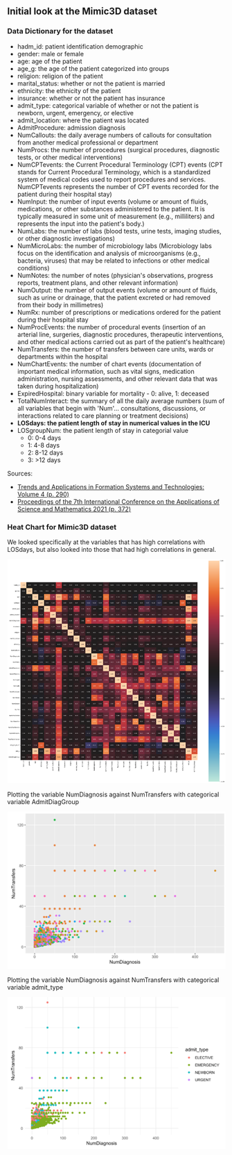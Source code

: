 ## Initial look at the Mimic3D dataset

### Data Dictionary for the dataset

  * hadm_id: patient identification demographic
  * gender: male or female
  * age: age of the patient
  * age_g: the age of the patient categorized into groups
  * religion: religion of the patient
  * marital_status: whether or not the patient is married
  * ethnicity: the ethnicity of the patient
  * insurance: whether or not the patient has insurance
  * admit_type: categorical variable of whether or not the patient is newborn, urgent, emergency, or elective
  * admit_location: where the patient was located
  * AdmitProcedure: admission diagnosis
  * NumCallouts: the daily average numbers of callouts for consultation from another medical professional or department
  * NumProcs: the number of procedures (surgical procedures, diagnostic tests, or other medical interventions)
  * NumCPTevents: the Current Procedural Terminology (CPT) events (CPT stands for Current Procedural Terminology, which is a standardized system of medical codes used to report procedures and services. NumCPTevents represents the number of CPT events recorded for the patient during their hospital stay)
  * NumInput: the number of input events (volume or amount of fluids, medications, or other substances administered to the patient. It is typically measured in some unit of measurement (e.g., milliliters) and represents the input into the patient's body.)
  * NumLabs: the number of labs (blood tests, urine tests, imaging studies, or other diagnostic investigations)
  * NumMicroLabs: the number of microbiology labs (Microbiology labs focus on the identification and analysis of microorganisms (e.g., bacteria, viruses) that may be related to infections or other medical conditions)
  * NumNotes: the number of notes (physician's observations, progress reports, treatment plans, and other relevant information)
  * NumOutput: the number of output events (volume or amount of fluids, such as urine or drainage, that the patient excreted or
had removed from their body in millimetres)
  * NumRx: number of prescriptions or medications ordered for the
patient during their hospital stay
  * NumProcEvents: the number of procedural events (insertion of an arterial line, surgeries, diagnostic procedures, therapeutic interventions, and other medical actions carried out as part of the patient's healthcare)
  * NumTransfers: the number of transfers between care units, wards or departments within the hospital
  * NumChartEvents: the number of chart events (documentation of important medical information, such as vital signs, medication administration, nursing assessments, and other relevant data that was taken during hospitalization)
  * ExpiredHospital: binary variable for mortality - 0: alive, 1: deceased
  * TotalNumInteract: the summary of all the daily average numbers (sum of all variables that begin with 'Num'... consultations, discussions, or interactions related to care planning or treatment
decisions)
  * **LOSdays: the patient length of stay in numerical values in the ICU**
  * LOSgroupNum: the patient length of stay in categorial value
    * 0: 0-4 days
    * 1: 4-8 days
    * 2: 8-12 days
    * 3: >12 days

Sources:
  * [Trends and Applications in Formation Systems and Technologies: Volume 4 (p. 290)](https://books.google.ca/booksid=jj8mEAAAQBAJ&pg=PA290&lpg=PA290&dq=NumDiagnosis+NumProcs+AdmitProcedure+NumCPTevents+NumInput+NumLabs+NumMicroLabs+NumNotes+NumOutput+NumRx+NumProcEvents+NumTransfers+NumChartEvents+ExpiredHospital+TotalNumInteract+LOSgroupNum&source=bl&ots=7mYlsmHXYF&sig=ACfU3U1uUnfWBGQcDTwSHTcxvscV6slJAQ&hl=en&sa=X&ved=2ahUKEwjNudzL6q7_AhX4jokEHS-pDZEQ6AF6BAggEAM#v=onepage&q=NumDiagnosis%20NumProcs%20AdmitProcedure%20NumCPTevents%20NumInput%20NumLabs%20NumMicroLabs%20NumNotes%20NumOutput%20NumRx%20NumProcEvents%20NumTransfers%20NumChartEvents%20ExpiredHospital%20TotalNumInteract%20LOSgroupNum&f=false)
  * [Proceedings of the 7th International Conference on the Applications of Science and Mathematics 2021 (p. 372)](https://books.google.ca/books?id=5qd3EAAAQBAJ&pg=PA372&lpg=PA372&dq=medical+dataset+glossary+NumMicroLabs%09NumNotes%09NumOutput%09NumRx%09NumProcEvents&source=bl&ots=lTXPeFn_3w&sig=ACfU3U0WBIhArvTx6bFen5EdG_QsSIq_ug&hl=en&sa=X&ved=2ahUKEwiz0ZGa8a7_AhVbkYkEHVRTC8oQ6AF6BAgIEAM#v=onepage&q=medical%20dataset%20glossary%20NumMicroLabs%09NumNotes%09NumOutput%09NumRx%09NumProcEvents&f=false)

### Heat Chart for Mimic3D dataset

We looked specifically at the variables that has high correlations with LOSdays, but also looked into those that had high correlations in general.

![mimic_heatchart](https://github.com/EvaGostiuk/MAT4376-project-2-team-3/blob/master/MIMIC3D_DataSet/mimic_images/mimic_heatchart.png?raw=true)

Plotting the variable NumDiagnosis against NumTransfers with categorical variable AdmitDiagGroup

![numdiag_numtran_admit_group](https://github.com/EvaGostiuk/MAT4376-project-2-team-3/blob/master/MIMIC3D_DataSet/mimic_images/numdiag_numtran_admit_group.png?raw=true)

Plotting the variable NumDiagnosis against NumTransfers with categorical variable admit_type

![numdiag_numtran_admit_type](https://github.com/EvaGostiuk/MAT4376-project-2-team-3/blob/master/MIMIC3D_DataSet/mimic_images/numdiag_numtran_admit_type.png?raw=true)
